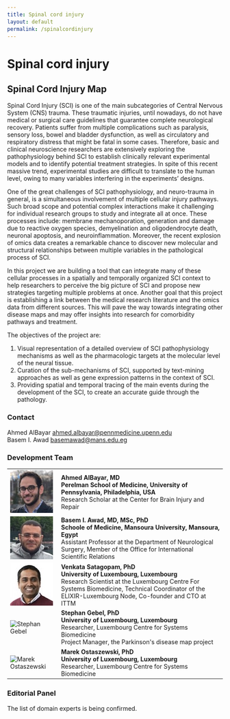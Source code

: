 ```yaml
---
title: Spinal cord injury
layout: default
permalink: /spinalcordinjury
---
```


# Spinal cord injury

## Spinal Cord Injury Map

Spinal Cord Injury (SCI) is one of the main subcategories of Central Nervous System (CNS) trauma. These traumatic injuries, until nowadays, do not have medical or surgical care guidelines that guarantee complete neurological recovery. Patients suffer from multiple complications such as paralysis, sensory loss, bowel and bladder dysfunction, as well as circulatory and respiratory distress that might be fatal in some cases. Therefore, basic and clinical neuroscience researchers are extensively exploring the pathophysiology behind SCI to establish clinically relevant experimental models and to identify potential treatment strategies. In spite of this recent massive trend, experimental studies are difficult to translate to the human level, owing to many variables interfering in the experiments’ designs.  

One of the great challenges of SCI pathophysiology, and neuro-trauma in general, is a simultaneous involvement of multiple cellular injury pathways. Such broad scope and potential complex interactions make it challenging for individual research groups to study and integrate all at once. These processes include: membrane mechanoporation, generation and damage due to reactive oxygen species, demyelination and oligodendrocyte death, neuronal apoptosis, and neuroinflammation. Moreover, the recent explosion of omics data creates a remarkable chance to discover new molecular and structural relationships between multiple variables in the pathological process of SCI.  

In this project we are building a tool that can integrate many of these cellular processes in a spatially and temporally organized SCI context to help researchers to perceive the big picture of SCI and propose new strategies targeting multiple problems at once. Another goal that this project is establishing a link between the medical research literature and the omics data from different sources. This will pave the way towards integrating other disease maps and may offer insights into research for comorbidity pathways and treatment.  

The objectives of the project are:  
1. Visual representation of a detailed overview of SCI pathophysiology mechanisms as well as the pharmacologic targets at the molecular level of the neural tissue.
1. Curation of the sub-mechanisms of SCI, supported by text-mining approaches as well as gene expression patterns in the context of SCI.
1. Providing spatial and temporal tracing of the main events during the development of the SCI, to create an accurate guide through the pathology.

### Contact

Ahmed AlBayar [ahmed.albayar@pennmedicine.upenn.edu](mailto:ahmed.albayar@pennmedicine.upenn.edu)  
Basem I. Awad [basemawad@mans.edu.eg](mailto:basemawad@mans.edu.eg)

### Development Team

<table>
<tr>
<td style="width: 105px;"><img src="/images/team/AhmedAlBayar.jpg" alt="Ahmed AlBayar" width="100"/></td>
<td><strong>Ahmed AlBayar, MD</strong><br />
<strong>Perelman School of Medicine, University of Pennsylvania, Philadelphia, USA</strong><br />Research Scholar at the Center for Brain Injury and Repair</td>
</tr>
<tr>
<td style="width: 105px;"><img src="/images/team/BasemAwad.jpg" alt="Basem Awad" width="100"/></td>
<td><strong>Basem I. Awad, MD, MSc, PhD</strong><br />
<strong>Schoole of Medicine, Mansoura University, Mansoura, Egypt</strong><br />Assistant Professor at the Department of Neurological Surgery, Member of the Office for International Scientific Relations</td>
</tr>
<tr> 
<td style="width: 105px;"><img src="/images/team/VenkataSatagopam.jpg" alt="Venkata Satagopam" width="100"/></td>
<td><strong>Venkata Satagopam, PhD</strong><br />
<strong>University of Luxembourg, Luxembourg</strong><br />Research Scientist at the Luxembourg Centre For Systems Biomedicine, Technical Coordinator of the ELIXIR-Luxembourg Node, Co-founder and CTO at ITTM</td>
</tr>
<tr>
<td><img src="../images/team/StephanGebel.jpg" alt="Stephan Gebel" /></td>
<td><strong>Stephan Gebel, PhD</strong><br /><strong>University of Luxembourg, Luxembourg
</strong><br />Researcher, Luxembourg Centre for Systems Biomedicine<br />
Project Manager, the Parkinson's disease map project<br /></td>
</tr>
<tr>
<td><img src="../images/team/MarekOstaszewski.jpg" alt="Marek Ostaszewski" /></td>
<td><strong>Marek Ostaszewski, PhD</strong><br /><strong>University of Luxembourg, Luxembourg
</strong><br />Researcher, Luxembourg Centre for Systems Biomedicine<br /></td>
</tr>
</table>

### Editorial Panel

The list of domain experts is being confirmed.

